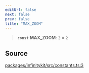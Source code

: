 ```yaml
---
editUrl: false
next: false
prev: false
title: "MAX_ZOOM"
---
```


> **`const`** **MAX\_ZOOM**: `2` = `2`

## Source

[packages/infinitykit/src/constants.ts:3](https://github.com/nodenogg-in/alpha-p2p/blob/aa60360/packages/infinitykit/src/constants.ts#L3)
